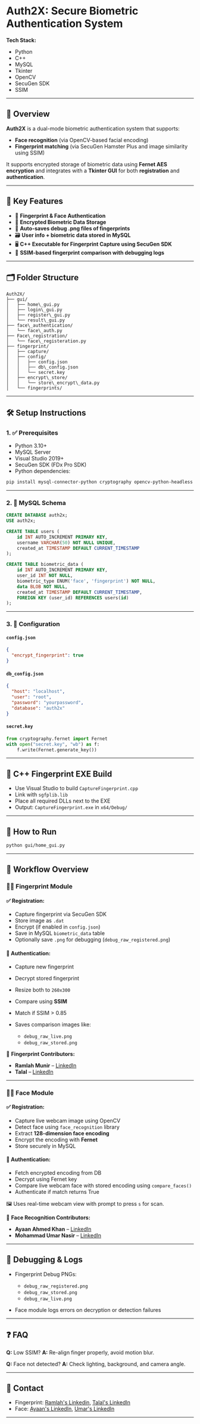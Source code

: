 # Auth2X: Secure Biometric Authentication System

**Tech Stack:** 
- Python
- C++
- MySQL
- Tkinter
- OpenCV
- SecuGen SDK
- SSIM

---

## 🔐 Overview

**Auth2X** is a dual-mode biometric authentication system that supports:

- **Face recognition** (via OpenCV-based facial encoding)
- **Fingerprint matching** (via SecuGen Hamster Plus and image similarity using SSIM)

It supports encrypted storage of biometric data using **Fernet AES encryption** and integrates with a **Tkinter GUI** for both **registration** and **authentication**.

---

## 🧠 Key Features

- 🔐 **Fingerprint & Face Authentication**
- 🔑 **Encrypted Biometric Data Storage**
- 📸 **Auto-saves debug .png files of fingerprints**
- 🗃️ **User info + biometric data stored in MySQL**
- 🖥️ **C++ Executable for Fingerprint Capture using SecuGen SDK**
- 🧪 **SSIM-based fingerprint comparison with debugging logs**

---

## 🗂️ Folder Structure

```
Auth2X/
├── gui/
│   ├── home\_gui.py
│   ├── login\_gui.py
│   ├── register\_gui.py
│   └── result\_gui.py
├── face\_authentication/
│   └── face\_auth.py
├── Face\_registration/
│   └── face\_registeration.py
├── fingerprint/
│   ├── capture/
│   ├── config/
│   │   ├── config.json
│   │   ├── db\_config.json
│   │   └── secret.key
│   ├── encrypt\_store/
│   │   └── store\_encrypt\_data.py
│   └── fingerprints/

```

---

## 🛠️ Setup Instructions

### 1. ✅ Prerequisites

- Python 3.10+
- MySQL Server
- Visual Studio 2019+
- SecuGen SDK (FDx Pro SDK)
- Python dependencies:

```bash
pip install mysql-connector-python cryptography opencv-python-headless numpy scikit-image sv-ttk pillow
````

---

### 2. 💾 MySQL Schema

```sql
CREATE DATABASE auth2x;
USE auth2x;

CREATE TABLE users (
    id INT AUTO_INCREMENT PRIMARY KEY,
    username VARCHAR(50) NOT NULL UNIQUE,
    created_at TIMESTAMP DEFAULT CURRENT_TIMESTAMP
);

CREATE TABLE biometric_data (
    id INT AUTO_INCREMENT PRIMARY KEY,
    user_id INT NOT NULL,
    biometric_type ENUM('face', 'fingerprint') NOT NULL,
    data BLOB NOT NULL,
    created_at TIMESTAMP DEFAULT CURRENT_TIMESTAMP,
    FOREIGN KEY (user_id) REFERENCES users(id)
);
```

---

### 3. 🔧 Configuration

#### `config.json`

```json
{
  "encrypt_fingerprint": true
}
```

#### `db_config.json`

```json
{
  "host": "localhost",
  "user": "root",
  "password": "yourpassword",
  "database": "auth2x"
}
```

#### `secret.key`

```python
from cryptography.fernet import Fernet
with open("secret.key", "wb") as f:
    f.write(Fernet.generate_key())
```

---

## 🧱 C++ Fingerprint EXE Build

* Use Visual Studio to build `CaptureFingerprint.cpp`
* Link with `sgfplib.lib`
* Place all required DLLs next to the EXE
* Output: `CaptureFingerprint.exe` in `x64/Debug/`

---

## 🔐 How to Run

```bash
python gui/home_gui.py
```

---

## 🔄 Workflow Overview

### 🧍‍♂️ Fingerprint Module

#### ✅ Registration:

* Capture fingerprint via SecuGen SDK
* Store image as `.dat`
* Encrypt (if enabled in `config.json`)
* Save in MySQL `biometric_data` table
* Optionally save `.png` for debugging (`debug_raw_registered.png`)

#### 🔐 Authentication:

* Capture new fingerprint
* Decrypt stored fingerprint
* Resize both to `260x300`
* Compare using **SSIM**
* Match if SSIM > 0.85
* Saves comparison images like:

  * `debug_raw_live.png`
  * `debug_raw_stored.png`

👤 **Fingerprint Contributors:**

* **Ramlah Munir** – [LinkedIn](https://www.linkedin.com/in/ramlah-munir-6b2320344)
* **Talal** – [LinkedIn](https://www.linkedin.com/in/muhammad-talal-1675a0351)

---

### 🧑‍🦱 Face Module

#### ✅ Registration:

* Capture live webcam image using OpenCV
* Detect face using `face_recognition` library
* Extract **128-dimension face encoding**
* Encrypt the encoding with **Fernet**
* Store securely in MySQL

#### 🔐 Authentication:

* Fetch encrypted encoding from DB
* Decrypt using Fernet key
* Compare live webcam face with stored encoding using `compare_faces()`
* Authenticate if match returns True

🖼️ Uses real-time webcam view with prompt to press `s` for scan.

👤 **Face Recognition Contributors:**

* **Ayaan Ahmed Khan** – [LinkedIn](https://www.linkedin.com/in/ayaan-ahmed-khan-448600351)
* **Mohammad Umar Nasir** – [LinkedIn](https://www.linkedin.com/in/mohammad-umar-nasir)

---

## 🧪 Debugging & Logs

* Fingerprint Debug PNGs:

  * `debug_raw_registered.png`
  * `debug_raw_stored.png`
  * `debug_raw_live.png`
* Face module logs errors on decryption or detection failures

---

## ❓ FAQ

**Q:** Low SSIM?
**A:** Re-align finger properly, avoid motion blur.

**Q:** Face not detected?
**A:** Check lighting, background, and camera angle.

---

## 📩 Contact

* Fingerprint: [Ramlah's Linkedin](https://www.linkedin.com/in/ramlah-munir-6b2320344), [Talal's LinkedIn](https://www.linkedin.com/in/muhammad-talal-1675a0351)
* Face: [Ayaan's LinkedIn](https://www.linkedin.com/in/ayaan-ahmed-khan-448600351), [Umar's LinkedIn](https://www.linkedin.com/in/mohammad-umar-nasir)

---


